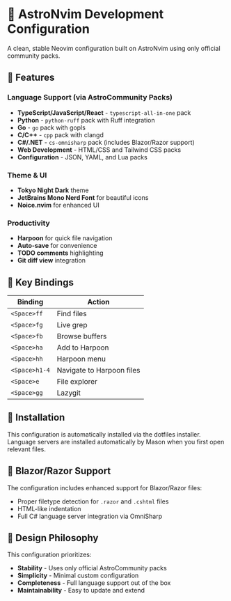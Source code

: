 # 🚀 AstroNvim Development Configuration

A clean, stable Neovim configuration built on AstroNvim using only official community packs.

## 🎨 Features

### Language Support (via AstroCommunity Packs)
- **TypeScript/JavaScript/React** - `typescript-all-in-one` pack
- **Python** - `python-ruff` pack with Ruff integration
- **Go** - `go` pack with gopls
- **C/C++** - `cpp` pack with clangd
- **C#/.NET** - `cs-omnisharp` pack (includes Blazor/Razor support)
- **Web Development** - HTML/CSS and Tailwind CSS packs
- **Configuration** - JSON, YAML, and Lua packs

### Theme & UI
- **Tokyo Night Dark** theme
- **JetBrains Mono Nerd Font** for beautiful icons
- **Noice.nvim** for enhanced UI

### Productivity
- **Harpoon** for quick file navigation
- **Auto-save** for convenience
- **TODO comments** highlighting
- **Git diff view** integration

## 🔑 Key Bindings

| Binding | Action |
|---------|--------|
| `<Space>ff` | Find files |
| `<Space>fg` | Live grep |
| `<Space>fb` | Browse buffers |
| `<Space>ha` | Add to Harpoon |
| `<Space>hh` | Harpoon menu |
| `<Space>h1-4` | Navigate to Harpoon files |
| `<Space>e` | File explorer |
| `<Space>gg` | Lazygit |

## 🔧 Installation

This configuration is automatically installed via the dotfiles installer. Language servers are installed automatically by Mason when you first open relevant files.

## 📝 Blazor/Razor Support

The configuration includes enhanced support for Blazor/Razor files:
- Proper filetype detection for `.razor` and `.cshtml` files
- HTML-like indentation
- Full C# language server integration via OmniSharp

## 🎯 Design Philosophy

This configuration prioritizes:
- **Stability** - Uses only official AstroCommunity packs
- **Simplicity** - Minimal custom configuration
- **Completeness** - Full language support out of the box
- **Maintainability** - Easy to update and extend
